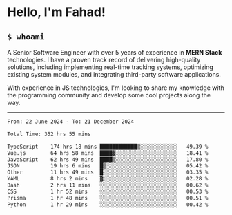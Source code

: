 <h1>Hello, I'm Fahad!</h1>

<h2><code>$ whoami</code></h2>

A Senior Software Engineer with over 5 years of experience in **MERN Stack** technologies. I have a proven track record of delivering high-quality solutions, including implementing real-time tracking systems, optimizing existing system modules, and integrating third-party software applications.

With experience in JS technologies, I'm looking to share my knowledge with the programming community and develop some cool projects along the way.

---

<!--START_SECTION:waka-->

```txt
From: 22 June 2024 - To: 21 December 2024

Total Time: 352 hrs 55 mins

TypeScript    174 hrs 18 mins ████████████▒░░░░░░░░░░░░   49.39 %
Vue.js        64 hrs 58 mins  ████▓░░░░░░░░░░░░░░░░░░░░   18.41 %
JavaScript    62 hrs 49 mins  ████▒░░░░░░░░░░░░░░░░░░░░   17.80 %
JSON          19 hrs 6 mins   █▒░░░░░░░░░░░░░░░░░░░░░░░   05.42 %
Other         11 hrs 49 mins  █░░░░░░░░░░░░░░░░░░░░░░░░   03.35 %
YAML          8 hrs 2 mins    ▓░░░░░░░░░░░░░░░░░░░░░░░░   02.28 %
Bash          2 hrs 11 mins   ░░░░░░░░░░░░░░░░░░░░░░░░░   00.62 %
CSS           1 hr 52 mins    ░░░░░░░░░░░░░░░░░░░░░░░░░   00.53 %
Prisma        1 hr 48 mins    ░░░░░░░░░░░░░░░░░░░░░░░░░   00.51 %
Python        1 hr 29 mins    ░░░░░░░░░░░░░░░░░░░░░░░░░   00.42 %
```

<!--END_SECTION:waka-->

<!--
**heyFahad/heyFahad** is a ✨ _special_ ✨ repository because its `README.md` (this file) appears on your GitHub profile.

Here are some ideas to get you started:

- 🔭 I’m currently working on ...
- 🌱 I’m currently learning ...
- 👯 I’m looking to collaborate on ...
- 🤔 I’m looking for help with ...
- 💬 Ask me about ...
- 📫 How to reach me: ...
- 😄 Pronouns: ...
- ⚡ Fun fact: ...
-->
